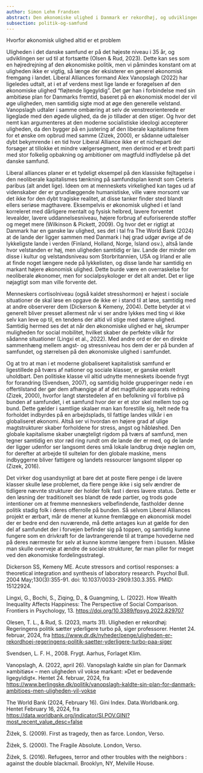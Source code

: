 ```yaml
---
author: Simon Lehm Frandsen
abstract: Den økonomiske ulighed i Danmark er rekordhøj, og udviklingen buldrer afsted i samme spor. SVM-regeringen og de økonomisk liberale partier mener at dette er en ligegyldighed, så længe velstanden i samfundet generelt fortsætter med at vokse. Med udgangspunkt i socialpsykologisk forskning og Slavoj Zizeks samfundsteori gives et bud på hvorfor denne tendens ikke er så ønskværdig som den gøres til.
subsection: politik-og-samfund
---
```


Hvorfor økonomisk ulighed altid er et problem


Uligheden i det danske samfund er på det højeste niveau i 35 år, og udviklingen ser ud til at fortsætte (Olsen & Rud, 2023). Dette kan ses som en højredrejning af den økonomiske politik, men vi påmindes konstant om at uligheden ikke er vigtig, så længe der eksisterer en generel økonomisk fremgang i landet. Liberal Alliances formand Alex Vanopslagh (2022) har ligeledes udtalt, at i et af verdens mest lige lande er forøgelsen af den økonomiske ulighed “fløjtende ligegyldig”. Det gør han i forbindelse med sin ambitiøse plan for Danmarks fremtid, baseret på en økonomisk model der vil øge uligheden, men samtidig sigte mod at øge den generelle velstand. Vanopslagh udtaler i samme ombæring at selv de venstreorienterede er ligeglade med den øgede ulighed, da de jo tillader at den stiger. Og hvor det nemt kan argumenteres at den moderne socialistiske ideologi accepterer uligheden, da den bygger på en justering af den liberale kapitalisme frem for et ønske om opbrud med samme (Zizek, 2000), er sådanne udtalelser dybt bekymrende i en tid hvor Liberal Alliance ikke er et nicheparti der forsøger at tillokke et mindre vælgersegment, men derimod er et bredt parti med stor folkelig opbakning og ambitioner om magtfuld indflydelse på det danske samfund. 

Liberal alliances planer er et tydeligt eksempel på den klassiske fejltagelse i den neoliberale kapitalismes tænkning på samfundsplan kendt som Ceteris paribus (alt andet lige). Ideen om at menneskets virkelighed kan tages ud af videnskaber der er grundlæggende humanistiske, ville være morsomt var det ikke for den dybt tragiske realitet, at disse tanker finder sted blandt ellers seriøse magthavere. Eksempelvis er økonomisk ulighed i et land korreleret med dårligere mentalt og fysisk helbred, lavere forventet levealder, lavere uddannelsesniveau, højere forbrug af euforiserende stoffer og meget mere (Wilkinson & Pickett, 2009). Og hvor det er rigtigt at Danmark har en ganske lav ulighed, ses det i tal fra The World Bank (2024) at de lande der ligger sammen med Danmark i høj grad udgør øvrige af de lykkeligste lande i verden (Finland, Holland, Norge, Island osv.), altså lande hvor velstanden er høj, men uligheden samtidig er lav. Lande der minder om disse i kultur og velstandsniveau som Storbritannien, USA og Irland er alle at finde noget længere nede på lykkelisten, og disse lande har samtidig en markant højere økonomisk ulighed. Dette burde være en overraskelse for neoliberale økonomer, men for socialpsykologer er det alt andet. Det er lige nøjagtigt som man ville forvente det. 

Menneskers cortisolniveau (også kaldet stresshormon) er højest i sociale situationer de skal løse en opgave de ikke er i stand til at løse, samtidig med at andre observerer dem (Dickerson & Kemeny, 2004). Dette betyder at vi generelt bliver presset allermest når vi ser andre lykkes med ting vi ikke selv kan leve op til, en tendens der altid vil stige med større ulighed. Samtidig hermed ses det at når den økonomiske ulighed er høj, skrumper muligheden for social mobilitet, hvilket skaber de perfekte vilkår for sådanne situationer (Lingxi et al., 2022). Med andre ord er der en direkte sammenhæng mellem angst- og stressniveau hos dem der er på bunden af samfundet, og størrelsen på den økonomiske ulighed i samfundet. 

Og at tro at man i et moderne globaliseret kapitalistisk samfund er ligestillede på tværs af nationer og sociale klasser, er ganske enkelt uholdbart. Den politiske klasse vil altid udnytte menneskets iboende frygt for forandring (Svendsen, 2007), og samtidig holde grupperinger nede i en offertilstand der gør dem afhængige af af det magtfulde apparats redning (Zizek, 2000), hvorfor langt størstedelen af en befolkning vil forblive på bunden af samfundet, i et samfund hvor der er et stor skel mellem top og bund. Dette gælder i samtlige skalaer man kan forestille sig, helt nede fra forholdet indbyrdes på en arbejdsplads, til fattige landes vilkår i en globaliseret økonomi. Altså ser vi hvordan en højere grad af ulige magtstrukturer skaber forholdene for stress, angst og håbløshed. Den globale kapitalisme skaber unægteligt rigdom på tværs af samfund, men tegner samtidig en stor rød ring rundt om de lande der er med, og de lande der ligger udenfor ser langsomt deres små lokale landbrug dreje nøglen om, for derefter at arbejde til sulteløn for den globale maskine, mens indbyggerne bliver fattigere og landets ressourcer langsomt slipper op (Zizek, 2016). 

Det virker dog usandsynligt at bare det at poste flere penge i de lavere klasser skulle løse problemet, da flere penge ikke i sig selv ændrer de tidligere nævnte strukturer der holder folk fast i deres lavere status. Dette er den løsning der traditionelt ses blandt de røde partier, og trods gode intentioner om at fremme menneskers velbefindende, fastholder denne politik stadig folk i deres offerrolle på bunden. Så selvom Liberal Alliances projekt er ærbart, mår de mener at kunne fremlægge en økonomisk model der er bedre end den nuværende, må dette antages kun at gælde for den del af samfundet der i forvejen befinder sig på toppen, og samtidig kunne fungere som en drivkraft for de lavtrangerende til at trampe hovederne ned på deres nærmeste for selv at kunne komme længere frem i bussen. Måske man skulle overveje at ændre de sociale strukturer, før man piller for meget ved den økonomiske fordelingsstrategi.









Dickerson SS, Kemeny ME. Acute stressors and cortisol responses: a theoretical integration and synthesis of laboratory research. Psychol Bull. 2004 May;130(3):355-91. doi: 10.1037/0033-2909.130.3.355. PMID: 15122924.

Lingxi, G., Bochi, S., Ziqing, D., & Guangming, L. (2022). How Wealth Inequality Affects Happiness: The Perspective of Social Comparison. Frontiers in Psychology, 13. https://doi.org/10.3389/fpsyg.2022.829707

Olesen, T. L., & Rud, S. (2023, marts 31). Uligheden er rekordhøj: Regeringens politik sætter yderligere turbo på, siger professorer. Hentet 24. februar, 2024, fra https://www.dr.dk/nyheder/penge/uligheden-er-rekordhoej-regeringens-politik-saetter-yderligere-turbo-paa-siger

Svendsen, L. F. H., 2008. Frygt. Aarhus, Forlaget Klim.

Vanopslagh, A. (2022, april 26). Vanopslagh kaldte sin plan for Danmark »ambitiøs« – men uligheden vil vokse markant: »Det er bedøvende ligegyldigt«. Hentet 24. februar, 2024, fra https://www.berlingske.dk/politik/vanopslagh-kaldte-sin-plan-for-danmark-ambitioes-men-uligheden-vil-vokse

The World Bank (2024, February 16). Gini Index. Data.Worldbank.org. Hentet February 16, 2024, fra https://data.worldbank.org/indicator/SI.POV.GINI?most_recent_value_desc=false

Žižek, S. (2009). First as tragedy, then as farce. London, Verso.

Žižek, S. (2000). The Fragile Absolute. London, Verso.

Žižek, S. (2016). Refugees, terror and other troubles with the neighbors : against the double blackmail. Brooklyn, NY, Melville House.

